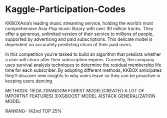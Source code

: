 # Kaggle-Participation-Codes
KKBOXAsia’s leading music streaming service, holding the world’s most comprehensive Asia-Pop music library with over 30 million tracks. They offer a generous, unlimited version of their service to millions of people, supported by advertising and paid subscriptions. This delicate model is dependent on accurately predicting churn of their paid users.

In this competition you’re tasked to build an algorithm that predicts whether a user will churn after their subscription expires. Currently, the company uses survival analysis techniques to determine the residual membership life time for each subscriber. By adopting different methods, KKBOX anticipates they’ll discover new insights to why users leave so they can be proactive in keeping users dancing.

METHODS:
1)EDA 
2)RANDOM FOREST MODEL(CREATED A LOT OF IMPORTNT FEATURES)
3)XGBOOST MODEL 
4)STACK GENERALIZATION MODEL

RANKING- 142nd TOP 25%
